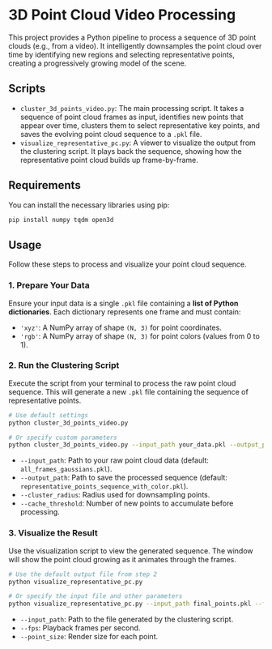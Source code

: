 # 3D Point Cloud Video Processing

This project provides a Python pipeline to process a sequence of 3D point clouds (e.g., from a video). It intelligently downsamples the point cloud over time by identifying new regions and selecting representative points, creating a progressively growing model of the scene.

## Scripts

  - `cluster_3d_points_video.py`: The main processing script. It takes a sequence of point cloud frames as input, identifies new points that appear over time, clusters them to select representative key points, and saves the evolving point cloud sequence to a `.pkl` file.
  - `visualize_representative_pc.py`: A viewer to visualize the output from the clustering script. It plays back the sequence, showing how the representative point cloud builds up frame-by-frame.

## Requirements

You can install the necessary libraries using pip:

```bash
pip install numpy tqdm open3d
```

## Usage

Follow these steps to process and visualize your point cloud sequence.

### 1\. Prepare Your Data

Ensure your input data is a single `.pkl` file containing a **list of Python dictionaries**. Each dictionary represents one frame and must contain:

  * `'xyz'`: A NumPy array of shape `(N, 3)` for point coordinates.
  * `'rgb'`: A NumPy array of shape `(N, 3)` for point colors (values from 0 to 1).

### 2\. Run the Clustering Script

Execute the script from your terminal to process the raw point cloud sequence. This will generate a new `.pkl` file containing the sequence of representative points.

```bash
# Use default settings
python cluster_3d_points_video.py

# Or specify custom parameters
python cluster_3d_points_video.py --input_path your_data.pkl --output_path final_points.pkl --cluster_radius 0.1
```

  * `--input_path`: Path to your raw point cloud data (default: `all_frames_gaussians.pkl`).
  * `--output_path`: Path to save the processed sequence (default: `representative_points_sequence_with_color.pkl`).
  * `--cluster_radius`: Radius used for downsampling points.
  * `--cache_threshold`: Number of new points to accumulate before processing.

### 3\. Visualize the Result

Use the visualization script to view the generated sequence. The window will show the point cloud growing as it animates through the frames.

```bash
# Use the default output file from step 2
python visualize_representative_pc.py

# Or specify the input file and other parameters
python visualize_representative_pc.py --input_path final_points.pkl --fps 20 --point_size 4.0
```

  * `--input_path`: Path to the file generated by the clustering script.
  * `--fps`: Playback frames per second.
  * `--point_size`: Render size for each point.
